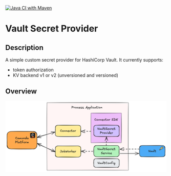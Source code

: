 [![Java CI with Maven](https://github.com/itsmestefanjay/vault-secret-provider/actions/workflows/maven.yml/badge.svg?branch=main)](https://github.com/itsmestefanjay/vault-secret-provider/actions/workflows/maven.yml)

# Vault Secret Provider

## Description

A simple custom secret provider for HashiCorp Vault. It currently supports:

* token authorization
* KV backend v1 or v2 (unversioned and versioned)

## Overview

![](assets/vault_setup.png)
